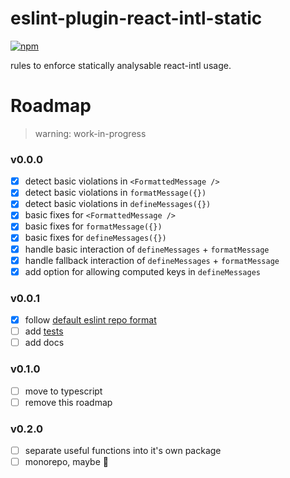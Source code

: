 # eslint-plugin-react-intl-static
[![npm](https://img.shields.io/npm/v/eslint-plugin-react-intl-static)](https://www.npmjs.com/package/eslint-plugin-react-intl-static)

rules to enforce statically analysable react-intl usage.

# Roadmap
> warning: work-in-progress

### v0.0.0
- [x] detect basic violations in `<FormattedMessage />`
- [x] detect basic violations in `formatMessage({})`
- [x] detect basic violations in `defineMessages({})`
- [x] basic fixes for `<FormattedMessage />`
- [x] basic fixes for `formatMessage({})`
- [x] basic fixes for `defineMessages({})`
- [x] handle basic interaction of `defineMessages` + `formatMessage`
- [x] handle fallback interaction of `defineMessages` + `formatMessage`
- [x] add option for allowing computed keys in `defineMessages`

### v0.0.1
- [x] follow [default eslint repo format](https://github.com/eslint/generator-eslint)
- [ ] add [tests](https://eslint.org/docs/developer-guide/nodejs-api#ruletester)
- [ ] add docs

### v0.1.0
- [ ] move to typescript
- [ ] remove this roadmap

### v0.2.0
- [ ] separate useful functions into it's own package
- [ ] monorepo, maybe :thinking:
